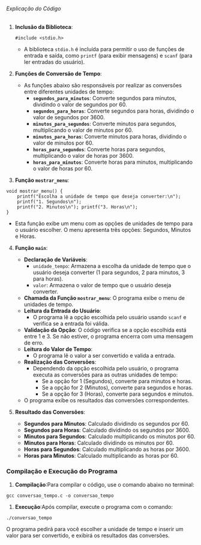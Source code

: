 ###### Explicação do Código

1. **Inclusão da Biblioteca**:
   
   ```
   #include <stdio.h>
   ```
   
   * A biblioteca `stdio.h` é incluída para permitir o uso de funções de entrada e saída, como `printf` (para exibir mensagens) e `scanf` (para ler entradas do usuário).

2. **Funções de Conversão de Tempo**:
   
   * As funções abaixo são responsáveis por realizar as conversões entre diferentes unidades de tempo:
     * **`segundos_para_minutos`**: Converte segundos para minutos, dividindo o valor de segundos por 60.
     * **`segundos_para_horas`**: Converte segundos para horas, dividindo o valor de segundos por 3600.
     * **`minutos_para_segundos`**: Converte minutos para segundos, multiplicando o valor de minutos por 60.
     * **`minutos_para_horas`**: Converte minutos para horas, dividindo o valor de minutos por 60.
     * **`horas_para_segundos`**: Converte horas para segundos, multiplicando o valor de horas por 3600.
     * **`horas_para_minutos`**: Converte horas para minutos, multiplicando o valor de horas por 60.

3. **Função `mostrar_menu`**:

```
void mostrar_menu() { 
    printf("Escolha a unidade de tempo que deseja converter:\n"); 
    printf("1. Segundos\n"); 
    printf("2. Minutos\n"); printf("3. Horas\n"); 
}
```

* Esta função exibe um menu com as opções de unidades de tempo para o usuário escolher. O menu apresenta três opções: Segundos, Minutos e Horas.
4. **Função `main`**:
   
   * **Declaração de Variáveis**:
     * `unidade_tempo`: Armazena a escolha da unidade de tempo que o usuário deseja converter (1 para segundos, 2 para minutos, 3 para horas).
     * `valor`: Armazena o valor de tempo que o usuário deseja converter.
   * **Chamada da Função `mostrar_menu`**: O programa exibe o menu de unidades de tempo.
   * **Leitura da Entrada do Usuário**:
     * O programa lê a opção escolhida pelo usuário usando `scanf` e verifica se a entrada foi válida.
   * **Validação da Opção**: O código verifica se a opção escolhida está entre 1 e 3. Se não estiver, o programa encerra com uma mensagem de erro.
   * **Leitura do Valor de Tempo**:
     * O programa lê o valor a ser convertido e valida a entrada.
   * **Realização das Conversões**:
     * Dependendo da opção escolhida pelo usuário, o programa executa as conversões para as outras unidades de tempo:
       * Se a opção for 1 (Segundos), converte para minutos e horas.
       * Se a opção for 2 (Minutos), converte para segundos e horas.
       * Se a opção for 3 (Horas), converte para segundos e minutos.
   * O programa exibe os resultados das conversões correspondentes.

5. **Resultado das Conversões**:
   
   * **Segundos para Minutos**: Calculado dividindo os segundos por 60.
   * **Segundos para Horas**: Calculado dividindo os segundos por 3600.
   * **Minutos para Segundos**: Calculado multiplicando os minutos por 60.
   * **Minutos para Horas**: Calculado dividindo os minutos por 60.
   * **Horas para Segundos**: Calculado multiplicando as horas por 3600.
   * **Horas para Minutos**: Calculado multiplicando as horas por 60.

### Compilação e Execução do Programa

1. **Compilação**:Para compilar o código, use o comando abaixo no terminal:

```
gcc conversao_tempo.c -o conversao_tempo
```

1. **Execução**:Após compilar, execute o programa com o comando:

```
./conversao_tempo
```



O programa pedirá para você escolher a unidade de tempo e inserir um valor para ser convertido, e exibirá os resultados das conversões.
